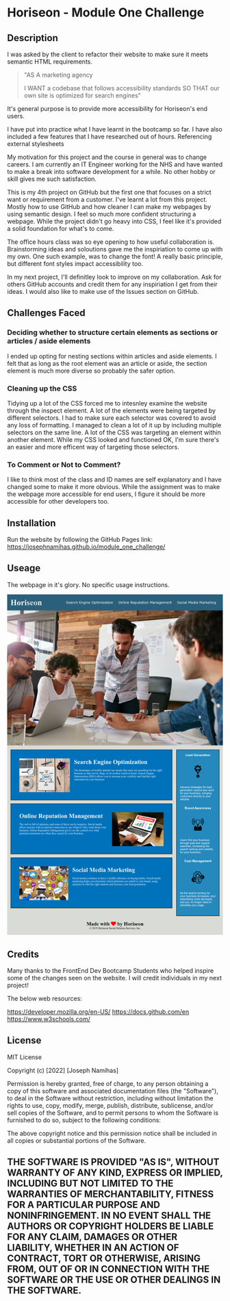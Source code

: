 # Horiseon - Module One Challenge

## Description

I was asked by the client to refactor their website to make sure it meets semantic HTML requirements.

>"AS A marketing agency
>
>I WANT a codebase that follows accessibility standards
>SO THAT our own site is optimized for search engines"

It's general purpose is to provide more accessibility for Horiseon's end users.

I have put into practice what I have learnt in the bootcamp so far. I have also included a few features that I have researched out of hours. Referencing external stylesheets 

My motivation for this project and the course in general was to change careers. I am currently an IT Engineer working for the NHS and have wanted to make a break into software development for a while. No other hobby or skill gives me such satisfaction.

This is my 4th project on GitHub but the first one that focuses on a strict want or requirement from a customer.
I've learnt a lot from this project. Mostly how to use GitHub and how cleaner I can make my webpages by using semantic design. I feel so much more confident structuring a webpage. While the project didn't go heavy into CSS, I feel like it's provided a solid foundation for what's to come. 

The office hours class was so eye opening to how useful collaboration is. Brainstorming ideas and soloutions gave me the inspiriation to come up with my own. One such example, was to change the font! A really basic principle, but different font styles impact accessibility too.

In my next project, I'll definitley look to improve on my collaboration. Ask for others GitHub accounts and credit them for any inspiriation I get from their ideas. I would also like to make use of the Issues section on GitHub.

## Challenges Faced

### Deciding whether to structure certain elements as sections or articles / aside elements
I ended up opting for nesting sections within articles and aside elements. I felt that as long as the root element was an article or aside, the section element is much more diverse so probably the safer option.

### Cleaning up the CSS
Tidying up a lot of the CSS forced me to intesnley examine the website through the inspect element. A lot of the elements were being targeted by different selectors. I had to make sure each selector was covered to avoid any loss of formatting. I managed to clean a lot of it up by including multiple selectors on the same line. A lot of the CSS was targeting an element within another element. While my CSS looked and functioned OK, I'm sure there's an easier and more efficent way of targeting those selectors.

### To Comment or Not to Comment?
I like to think most of the class and ID names are self explanatory and I have changed some to make it more obvious. While the assignment was to make the webpage more accessible for end users, I figure it should be more accessible for other developers too. 

## Installation

Run the website by following the GitHub Pages link:
https://josephnamihas.github.io/module_one_challenge/

## Useage

The webpage in it's glory. No specific usage instructions. 

![website screenshot](/assets/images/website_screenshot.png)


## Credits

Many thanks to the FrontEnd Dev Bootcamp Students who helped inspire some of the changes seen on the website. 
I will credit individuals in my next project!

The below web resources:

https://developer.mozilla.org/en-US/
https://docs.github.com/en
https://www.w3schools.com/


## License

MIT License

Copyright (c) [2022] [Joseph Namihas]

Permission is hereby granted, free of charge, to any person obtaining a copy
of this software and associated documentation files (the "Software"), to deal
in the Software without restriction, including without limitation the rights
to use, copy, modify, merge, publish, distribute, sublicense, and/or sell
copies of the Software, and to permit persons to whom the Software is
furnished to do so, subject to the following conditions:

The above copyright notice and this permission notice shall be included in all
copies or substantial portions of the Software.

THE SOFTWARE IS PROVIDED "AS IS", WITHOUT WARRANTY OF ANY KIND, EXPRESS OR
IMPLIED, INCLUDING BUT NOT LIMITED TO THE WARRANTIES OF MERCHANTABILITY,
FITNESS FOR A PARTICULAR PURPOSE AND NONINFRINGEMENT. IN NO EVENT SHALL THE
AUTHORS OR COPYRIGHT HOLDERS BE LIABLE FOR ANY CLAIM, DAMAGES OR OTHER
LIABILITY, WHETHER IN AN ACTION OF CONTRACT, TORT OR OTHERWISE, ARISING FROM,
OUT OF OR IN CONNECTION WITH THE SOFTWARE OR THE USE OR OTHER DEALINGS IN THE
SOFTWARE.
---
